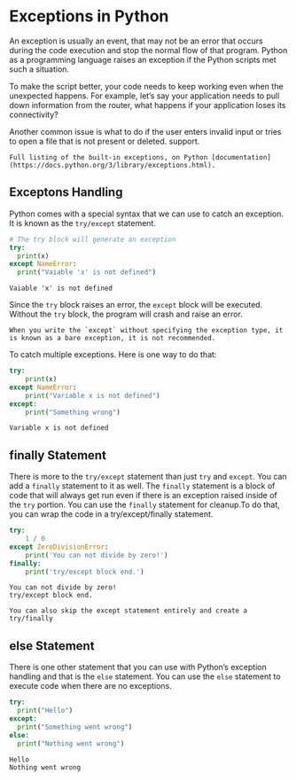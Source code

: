 # Exceptions in Python

An exception is usually an event, that may not be an error that occurs during the code execution and stop the normal flow of that program. Python as a programming language raises an exception if the Python scripts met such a situation.

To make the script better, your code needs to keep working even when the unexpected happens. For example, let’s say your application needs to pull down information from the router, what happens if your application loses its connectivity?

Another common issue is what to do if the user enters invalid input or tries to open a file that is not present or deleted. support.

```{seealso}
Full listing of the built-in exceptions, on Python [documentation](https://docs.python.org/3/library/exceptions.html).
```

## Exceptons Handling

Python comes with a special syntax that we can use to catch an exception. It is known as the `try/except` statement.

```py
# The try block will generate an exception
try:
  print(x)
except NameError:
  print("Vaiable 'x' is not defined")
```

```console
Vaiable 'x' is not defined
```

Since the `try` block raises an error, the `except` block will be executed. Without the `try` block, the program will crash and raise an error.

```{Note}
When you write the `except` without specifying the exception type, it is known as a bare exception, it is not recommended.
```

To catch multiple exceptions. Here is one way to do that:

```py
try:
    print(x)
except NameError:
    print("Variable x is not defined")
except:
    print("Something wrong")
```

```console
Variable x is not defined
```

## finally Statement

There is more to the `try/except` statement than just `try` and `except`. You can add a `finally` statement to it as well. The `finally` statement is a block of code that will always get run even if there is an exception raised inside of the `try` portion. You can use the `finally` statement for cleanup.To do that, you can wrap the code in a try/except/finally statement.

```py
try:
    1 / 0
except ZeroDivisionError:
    print('You can not divide by zero!')
finally:
    print('try/except block end.')
```

```console
You can not divide by zero!
try/except block end.
```

```{Note}
You can also skip the except statement entirely and create a try/finally
```

## else Statement

There is one other statement that you can use with Python’s exception handling and that is the `else` statement. You can use the `else` statement to execute code when there are no exceptions.

```py
try:
  print("Hello")
except:
  print("Something went wrong")
else:
  print("Nothing went wrong")
```

```console
Hello
Nothing went wrong
```
